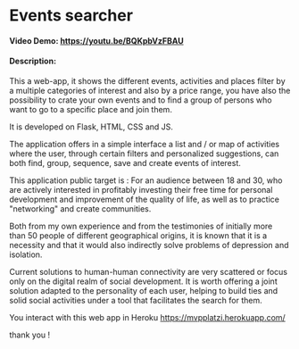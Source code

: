 # Events searcher
#### Video Demo:  https://youtu.be/BQKpbVzFBAU
#### Description:

This a web-app, it shows the different events, activities and places filter by a multiple categories of interest 
and also by a price range, you have also the possibility to crate your own events and to find a group of persons who 
want to go to a specific place and join them. 

It is developed on Flask, HTML, CSS and JS.

The application offers in a simple interface a list and / or map of activities where the user, through certain filters and personalized suggestions, can both find, group, sequence, save and create events of interest.

This application public target is : For an audience between 18 and 30, who are actively interested in profitably investing their free time for personal development and improvement of the quality of life, as well as to practice "networking" and create communities.

Both from my own experience and from the testimonies of initially more than 50 people of different geographical origins, it is known that it is a necessity and that it would also indirectly solve problems of depression and isolation.

Current solutions to human-human connectivity are very scattered or focus only on the digital realm of social development. It is worth offering a joint solution adapted to the personality of each user, helping to build ties and solid social activities under a tool that facilitates the search for them.



You interact with this web app in Heroku https://mvpplatzi.herokuapp.com/ 

thank you !
